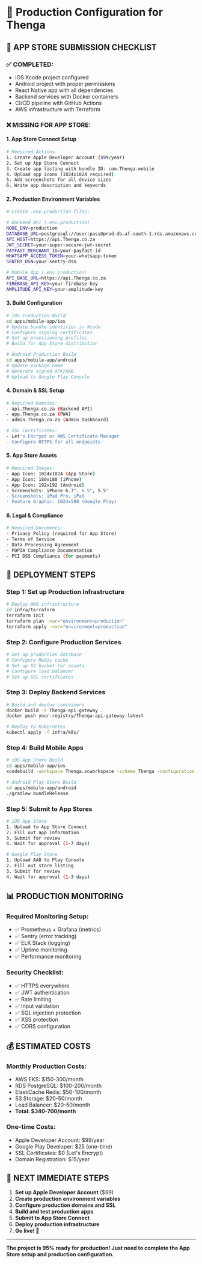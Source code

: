 # 🚀 Production Configuration for Thenga

## 📱 **APP STORE SUBMISSION CHECKLIST**

### ✅ **COMPLETED:**
- iOS Xcode project configured
- Android project with proper permissions
- React Native app with all dependencies
- Backend services with Docker containers
- CI/CD pipeline with GitHub Actions
- AWS infrastructure with Terraform

### ❌ **MISSING FOR APP STORE:**

#### **1. App Store Connect Setup**
```bash
# Required Actions:
1. Create Apple Developer Account ($99/year)
2. Set up App Store Connect
3. Create app listing with bundle ID: com.Thenga.mobile
4. Upload app icons (1024x1024 required)
5. Add screenshots for all device sizes
6. Write app description and keywords
```

#### **2. Production Environment Variables**
```bash
# Create .env.production files:

# Backend API (.env.production)
NODE_ENV=production
DATABASE_URL=postgresql://user:pass@prod-db.af-south-1.rds.amazonaws.com:5432/Thenga
API_HOST=https://api.Thenga.co.za
JWT_SECRET=your-super-secure-jwt-secret
PAYFAST_MERCHANT_ID=your-payfast-id
WHATSAPP_ACCESS_TOKEN=your-whatsapp-token
SENTRY_DSN=your-sentry-dsn

# Mobile App (.env.production)
API_BASE_URL=https://api.Thenga.co.za
FIREBASE_API_KEY=your-firebase-key
AMPLITUDE_API_KEY=your-amplitude-key
```

#### **3. Build Configuration**
```bash
# iOS Production Build
cd apps/mobile-app/ios
# Update bundle identifier in Xcode
# Configure signing certificates
# Set up provisioning profiles
# Build for App Store distribution

# Android Production Build
cd apps/mobile-app/android
# Update package name
# Generate signed APK/AAB
# Upload to Google Play Console
```

#### **4. Domain & SSL Setup**
```bash
# Required Domains:
- api.Thenga.co.za (Backend API)
- app.Thenga.co.za (PWA)
- admin.Thenga.co.za (Admin Dashboard)

# SSL Certificates:
- Let's Encrypt or AWS Certificate Manager
- Configure HTTPS for all endpoints
```

#### **5. App Store Assets**
```bash
# Required Images:
- App Icon: 1024x1024 (App Store)
- App Icon: 180x180 (iPhone)
- App Icon: 192x192 (Android)
- Screenshots: iPhone 6.7", 6.5", 5.5"
- Screenshots: iPad Pro, iPad
- Feature Graphic: 1024x500 (Google Play)
```

#### **6. Legal & Compliance**
```bash
# Required Documents:
- Privacy Policy (required for App Store)
- Terms of Service
- Data Processing Agreement
- POPIA Compliance Documentation
- PCI DSS Compliance (for payments)
```

## 🚀 **DEPLOYMENT STEPS**

### **Step 1: Set up Production Infrastructure**
```bash
# Deploy AWS infrastructure
cd infra/terraform
terraform init
terraform plan -var="environment=production"
terraform apply -var="environment=production"
```

### **Step 2: Configure Production Services**
```bash
# Set up production database
# Configure Redis cache
# Set up S3 bucket for assets
# Configure load balancer
# Set up SSL certificates
```

### **Step 3: Deploy Backend Services**
```bash
# Build and deploy containers
docker build -t Thenga-api-gateway .
docker push your-registry/Thenga-api-gateway:latest

# Deploy to Kubernetes
kubectl apply -f infra/k8s/
```

### **Step 4: Build Mobile Apps**
```bash
# iOS App Store Build
cd apps/mobile-app/ios
xcodebuild -workspace Thenga.xcworkspace -scheme Thenga -configuration Release archive

# Android Play Store Build
cd apps/mobile-app/android
./gradlew bundleRelease
```

### **Step 5: Submit to App Stores**
```bash
# iOS App Store
1. Upload to App Store Connect
2. Fill out app information
3. Submit for review
4. Wait for approval (1-7 days)

# Google Play Store
1. Upload AAB to Play Console
2. Fill out store listing
3. Submit for review
4. Wait for approval (1-3 days)
```

## 📊 **PRODUCTION MONITORING**

### **Required Monitoring Setup:**
- ✅ Prometheus + Grafana (metrics)
- ✅ Sentry (error tracking)
- ✅ ELK Stack (logging)
- ✅ Uptime monitoring
- ✅ Performance monitoring

### **Security Checklist:**
- ✅ HTTPS everywhere
- ✅ JWT authentication
- ✅ Rate limiting
- ✅ Input validation
- ✅ SQL injection protection
- ✅ XSS protection
- ✅ CORS configuration

## 💰 **ESTIMATED COSTS**

### **Monthly Production Costs:**
- AWS EKS: $150-300/month
- RDS PostgreSQL: $100-200/month
- ElastiCache Redis: $50-100/month
- S3 Storage: $20-50/month
- Load Balancer: $20-50/month
- **Total: $340-700/month**

### **One-time Costs:**
- Apple Developer Account: $99/year
- Google Play Developer: $25 (one-time)
- SSL Certificates: $0 (Let's Encrypt)
- Domain Registration: $15/year

## 🎯 **NEXT IMMEDIATE STEPS**

1. **Set up Apple Developer Account** ($99)
2. **Create production environment variables**
3. **Configure production domains and SSL**
4. **Build and test production apps**
5. **Submit to App Store Connect**
6. **Deploy production infrastructure**
7. **Go live! 🚀**

---

**The project is 95% ready for production! Just need to complete the App Store setup and production configuration.**
